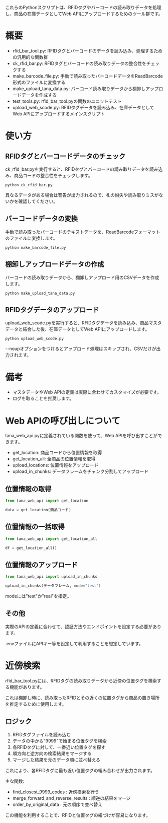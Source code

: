 これらのPythonスクリプトは、RFIDタグやバーコードの読み取りデータを処理し、商品の在庫データとしてWeb APIにアップロードするためのツール群です。

# 概要

- rfid_bar_tool.py: RFIDタグとバーコードのデータを読み込み、処理するための汎用的な関数群
- ck_rfid_bar.py: RFIDタグとバーコードの読み取りデータの整合性をチェックする
- make_barcode_file.py: 手動で読み取ったバーコードデータをReadBarcode形式のファイルに変換する
- make_upload_tana_data.py: バーコード読み取りデータから棚卸しアップロードデータを作成する
- test_tools.py: rfid_bar_tool.pyの関数のユニットテスト
- upload_web_scode.py: RFIDタグデータを読み込み、在庫データとしてWeb APIにアップロードするメインスクリプト

# 使い方

## RFIDタグとバーコードデータのチェック

ck_rfid_bar.pyを実行すると、RFIDタグとバーコードの読み取りデータを読み込み、商品コードの整合性をチェックします。

```
python ck_rfid_bar.py
```

異なるデータがある場合は警告が出力されるので、札の紛失や読み取りミスがないかを確認してください。

## バーコードデータの変換

手動で読み取ったバーコードのテキストデータを、ReadBarcodeフォーマットのファイルに変換します。

```
python make_barcode_file.py
```

## 棚卸しアップロードデータの作成

バーコードの読み取りデータから、棚卸しアップロード用のCSVデータを作成します。

```
python make_upload_tana_data.py
```

## RFIDタグデータのアップロード

upload_web_scode.pyを実行すると、RFIDタグデータを読み込み、商品マスタデータと結合した後、在庫データとしてWeb APIにアップロードします。

```
python upload_web_scode.py
```

--noupオプションをつけるとアップロード処理はスキップされ、CSVだけが出力されます。

# 備考

- マスタデータやWeb APIの定義は実際に合わせてカスタマイズが必要です。
- ログを取ることを推奨します。


# Web APIの呼び出しについて

tana_web_api.pyに定義されている関数を使って、Web APIを呼び出すことができます。

- get_location: 商品コードから位置情報を取得
- get_location_all: 全商品の位置情報を取得  
- upload_locations: 位置情報をアップロード
- upload_in_chunks: データフレームをチャンク分割してアップロード

## 位置情報の取得

```python
from tana_web_api import get_location

data = get_location(商品コード)
```

## 位置情報の一括取得

```python 
from tana_web_api import get_location_all

df = get_location_all()
```

## 位置情報のアップロード

```python
from tana_web_api import upload_in_chunks

upload_in_chunks(データフレーム, mode="test") 
```

modeには"test"か"real"を指定。

## その他

実際のAPIの定義に合わせて、認証方法やエンドポイントを設定する必要があります。

.envファイルにAPIキー等を設定して利用することを想定しています。


# 近傍検索

rfid_bar_tool.pyには、RFIDタグの読み取りデータから近傍の位置タグを検索する機能があります。

これは棚卸し時に、読み取ったRFIDとその近くの位置タグから商品の置き場所を推定するために使用します。

## ロジック

1. RFIDタグファイルを読み込む
2. データの中から"9999"で始まる位置タグを検索
3. 各RFIDタグに対して、一番近い位置タグを探す
4. 順方向と逆方向の検索結果をマージする 
5. マージした結果を元のデータ順に並べ替える

これにより、各RFIDタグに最も近い位置タグの組み合わせが出力されます。

主な関数:

- find_closest_9999_codes : 近傍検索を行う
- merge_forward_and_reverse_results : 順逆の結果をマージ
- order_by_original_data : 元の順序で並べ替え

この機能を利用することで、RFIDと位置タグの紐づけが容易になります。